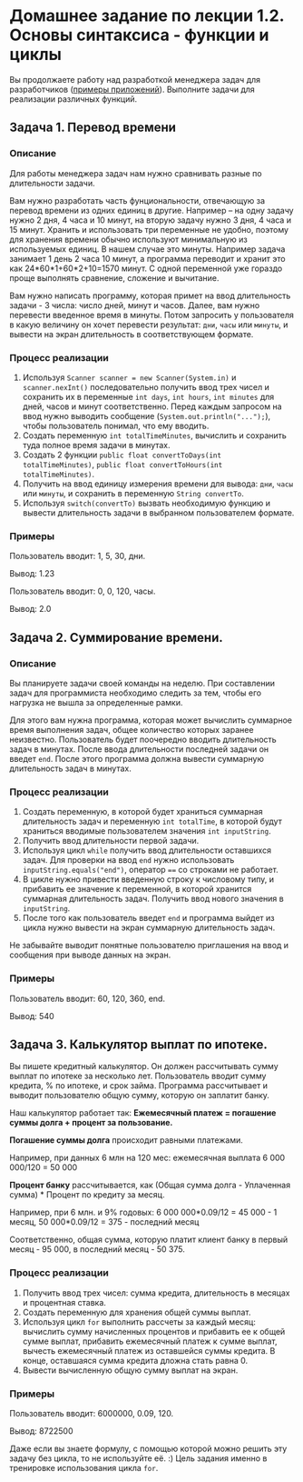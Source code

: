 Домашнее задание по лекции 1.2. Основы синтаксиса - функции и циклы
==
Вы продолжаете работу над разработкой менеджера задач для разработчиков ([примеры приложений](https://netology.ru/blog/5-todo)). Выполните задачи для реализации различных функций.

## Задача 1. Перевод времени
### Описание
Для работы менеджера задач нам нужно сравнивать разные по длительности задачи.

Вам нужно разработать часть фунциональности, отвечающую за перевод времени из одних единиц в другие. Например – на одну задачу нужно 2 дня, 4 часа и 10 минут, на вторую задачу нужно 3 дня, 4 часа и 15 минут. Хранить и использовать три переменные не удобно, поэтому для хранения времени обычно используют минимальную из используемых единиц. В нашем случае это минуты. Например задача занимает 1 день 2 часа 10 минут, а программа переводит и хранит это как 24\*60\*1+60\*2+10=1570 минут. С одной переменной уже гораздо проще выполнять сравнение, сложение и вычитание.

Вам нужно написать программу, которая примет на ввод длительность задачи - 3 числа: число дней, минут и часов. Далее, вам нужно перевести введенное время в минуты. Потом запросить у пользователя в какую величину он хочет перевести результат: `дни`, `часы` или `минуты`, и вывести на экран длительность в соответствующем формате.

### Процесс реализации
1. Используя `Scanner scanner = new Scanner(System.in)` и `scanner.nexInt()` последовательно получить ввод трех чисел и сохранить их в переменные `int days`, `int hours`, `int minutes` для дней, часов и минут соответственно. Перед каждым запросом на ввод нужно выводить сообщение (`System.out.println("...");`), чтобы пользователь понимал, что ему вводить.
2. Создать переменную `int totalTimeMinutes`, вычислить и сохранить туда полное время задачи в минутах.
3. Создать 2 функции `public float convertToDays(int totalTimeMinutes)`, `public float convertToHours(int totalTimeMinutes)`.
4. Получить на ввод единицу измерения времени для вывода: `дни`, `часы` или `минуты`, и сохранить в переменную `String convertTo`.
5. Используя `switch(convertTo)` вызвать необходимую функцию и вывести длительность задачи в выбранном пользователем формате.

### Примеры
Пользователь вводит: 1, 5, 30, дни.

Вывод: 1.23

Пользователь вводит: 0, 0, 120, часы.

Вывод: 2.0


## Задача 2. Суммирование времени.
### Описание

Вы планируете задачи своей команды на неделю. При составлении задач для программиста необходимо следить за тем, чтобы его нагрузка не вышла за определенные рамки.

Для этого вам нужна программа, которая может вычислить суммарное время выполнения задач, общее количество которых заранее неизвестно. Пользователь будет поочередно вводить длительность задач в минутах. После ввода длительности последней задачи он введет `end`. После этого программа должна вывести суммарную длительность задач в минутах.

### Процесс реализации
1. Создать переменную, в которой будет храниться суммарная длительность задач и переменную `int totalTime`, в которой будут храниться вводимые пользователем значения `int inputString`.
2. Получить ввод длительности первой задачи.
3. Используя цикл `while` получить ввод длительности оставшихся задач. Для проверки на ввод `end` нужно использовать `inputString.equals("end")`, оператор `==` со строками не работает.
4. В цикле нужно привести введенную строку к числовому типу, и прибавить ее значение к переменной, в которой хранится суммарная длительность задач. Получить ввод нового значения в `inputString`.
5. После того как пользователь введет `end` и программа выйдет из цикла нужно вывести на экран суммарную длительность задач.

Не забывайте выводит понятные пользователю приглашения на ввод и сообщения при выводе данных на экран.

### Примеры
Пользователь вводит: 60, 120, 360, end.

Вывод: 540

## Задача 3. Калькулятор выплат по ипотеке.

Вы пишете кредитный калькулятор. Он должен рассчитывать сумму выплат по ипотеке за несколько лет.
Пользователь вводит сумму кредита, % по ипотеке, и срок займа.
Программа рассчитывает и выводит пользователю общую сумму, которую он заплатит банку.

Наш калькулятор работает так:
**Ежемесячный платеж = погашение суммы долга + процент за пользование.**

**Погашение суммы долга** происходит равными платежами. 

Например, при данных 6 млн на 120 мес: ежемесячная выплата 6 000 000/120 = 50 000

**Процент банку** рассчитывается, как (Общая сумма долга - Уплаченная сумма) \* Процент по кредиту за месяц.

Например, при 6 млн. и 9% годовых:
6 000 000\*0.09/12 = 45 000 - 1 месяц,
50 000\*0.09/12 = 375 - последний месяц

Соответственно, общая сумма, которую платит клиент банку в первый месяц - 95 000, в последний месяц - 50 375.

### Процесс реализации
1. Получить ввод трех чисел: сумма кредита, длительность в месяцах и процентная ставка.
2. Создать переменную для хранения общей суммы выплат.
3. Используя цикл `for` выполнить рассчеты за каждый месяц: вычислить сумму начисленных процентов и прибавить ее к общей сумме выплат, прибавить ежемесячный платеж к сумме выплат, вычесть ежемесячный платеж из оставшейся суммы кредита. В конце, оставшаяся сумма кредита дложна стать равна 0.
4. Вывести вычисленную общую сумму выплат на экран.

### Примеры
Пользователь вводит: 6000000, 0.09, 120.

Вывод: 8722500

Даже если вы знаете формулу, с помощью которой можно решить эту задачу без цикла, то не используйте её. :) Цель задания именно в тренировке использования цикла `for`.
